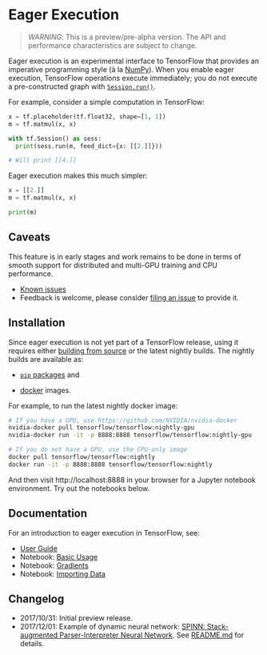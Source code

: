 # Eager Execution

> *WARNING*: This is a preview/pre-alpha version. The API and performance
> characteristics are subject to change.

Eager execution is an experimental interface to TensorFlow that provides an
imperative programming style (à la [NumPy](http://www.numpy.org)). When you
enable eager execution, TensorFlow operations execute immediately; you do not
execute a pre-constructed graph with
[`Session.run()`](https://www.tensorflow.org/api_docs/python/tf/Session).

For example, consider a simple computation in TensorFlow:

```python
x = tf.placeholder(tf.float32, shape=[1, 1])
m = tf.matmul(x, x)

with tf.Session() as sess:
  print(sess.run(m, feed_dict={x: [[2.]]}))

# Will print [[4.]]
```

Eager execution makes this much simpler:

```python
x = [[2.]]
m = tf.matmul(x, x)

print(m)
```

## Caveats

This feature is in early stages and work remains to be done in terms of smooth
support for distributed and multi-GPU training and CPU performance.

- [Known issues](https://github.com/tensorflow/tensorflow/issues?q=is%3Aissue%20is%3Aopen%20label%3Acomp%3Aeager)
- Feedback is welcome, please consider
  [filing an issue](https://github.com/tensorflow/tensorflow/issues/new) to provide it.

## Installation

Since eager execution is not yet part of a TensorFlow release, using it requires
either [building from source](https://www.tensorflow.org/install/install_sources)
or the latest nightly builds. The nightly builds are available as:

- [`pip` packages](https://github.com/tensorflow/tensorflow/blob/master/README.md#installation) and

- [docker](https://hub.docker.com/r/tensorflow/tensorflow/) images.

For example, to run the latest nightly docker image:

```sh
# If you have a GPU, use https://github.com/NVIDIA/nvidia-docker
nvidia-docker pull tensorflow/tensorflow:nightly-gpu
nvidia-docker run -it -p 8888:8888 tensorflow/tensorflow:nightly-gpu

# If you do not have a GPU, use the CPU-only image
docker pull tensorflow/tensorflow:nightly
docker run -it -p 8888:8888 tensorflow/tensorflow:nightly
```

And then visit http://localhost:8888 in your browser for a Jupyter notebook
environment. Try out the notebooks below.

## Documentation

For an introduction to eager execution in TensorFlow, see:

- [User Guide](python/g3doc/guide.md)
- Notebook: [Basic Usage](python/examples/notebooks/1_basics.ipynb)
- Notebook: [Gradients](python/examples/notebooks/2_gradients.ipynb)
- Notebook: [Importing Data](python/examples/notebooks/3_datasets.ipynb)

## Changelog

- 2017/10/31: Initial preview release.
- 2017/12/01: Example of dynamic neural network:
  [SPINN: Stack-augmented Parser-Interpreter Neural Network](https://arxiv.org/abs/1603.06021).
  See [README.md](python/examples/spinn/README.md) for details.

